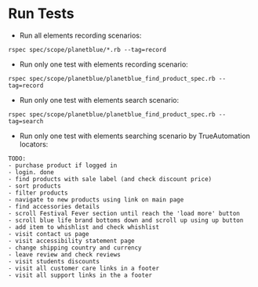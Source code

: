 # Run Tests

* Run all elements recording scenarios:

```
rspec spec/scope/planetblue/*.rb --tag=record
```

* Run only one test with elements recording scenario:

```
rspec spec/scope/planetblue/planetblue_find_product_spec.rb --tag=record
```

* Run only one test with elements search scenario:

```
rspec spec/scope/planetblue/planetblue_find_product_spec.rb --tag=search
```

* Run only one test with elements searching scenario by TrueAutomation locators:

```
TODO:
- purchase product if logged in
- login. done
- find products with sale label (and check discount price)
- sort products
- filter products
- navigate to new products using link on main page
- find accessories details
- scroll Festival Fever section until reach the 'load more' button
- scroll blue life brand bottoms down and scroll up using up button
- add item to whishlist and check whishlist
- visit contact us page
- visit accessibility statement page
- change shipping country and currency
- leave review and check reviews
- visit students discounts
- visit all customer care links in a footer
- visit all support links in the a footer
